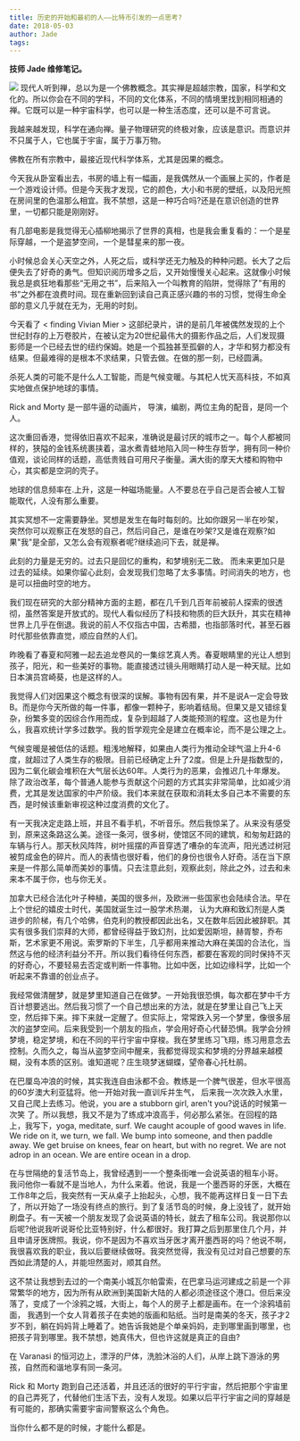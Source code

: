 ```yaml
---
title: 历史的开始和最初的人——比特币引发的一点思考?
date: 2018-05-03
author: Jade
tags: 
---
```


**技师 Jade 维修笔记。**

<!--more-->


![](https://cosmosrepair-1257028016.cos.ap-beijing.myqcloud.com/2019-06-26-rick-and-morty.jpg)
现代人听到禅，总以为是一个佛教概念。其实禅是超越宗教，国家，科学和文化的。所以你会在不同的学科，不同的文化体系，不同的情境里找到相同相通的禅。它既可以是一种宇宙科学，也可以是一种生活态度，还可以是不可言说。

我越来越发现，科学在通向禅。量子物理研究的终极对象，应该是意识。而意识并不只属于人，它也属于宇宙，属于万事万物。

佛教在所有宗教中，最接近现代科学体系，尤其是因果的概念。

今天我从卧室看出去，书房的墙上有一幅画，是我偶然从一个画展上买的，作者是一个游戏设计师。但是今天我才发现，它的颜色，大小和书房的壁纸，以及阳光照在房间里的色温那么相宜。我不禁想，这是一种巧合吗?还是在意识创造的世界里，一切都只能是刚刚好。

有几部电影是我觉得无心插柳地揭示了世界的真相，也是我会重复看的：一个是星际穿越，一个是盗梦空间，一个是彗星来的那一夜。

小时候总会关心天空之外，人死之后，或科学还无力触及的种种问题。长大了之后便失去了好奇的勇气。但知识阅历增多之后，又开始慢慢关心起来。这就像小时候我总是疯狂地看那些“无用之书”，后来陷入一个叫教育的陷阱，觉得除了"有用的书”之外都在浪费时间。现在重新回到读自己真正感兴趣的书的习惯，觉得生命全部的意义几乎就在无为，无用的时刻。

今天看了 < finding Vivian Mier > 这部纪录片，讲的是前几年被偶然发现的上个世纪封存的上万卷胶片，在被认定为20世纪最伟大的摄影作品之后，人们发现摄影师是一个已经去世的纽约保姆。她是一个孤独甚至孤僻的人，才华和努力都没有结果。但最难得的是根本不求结果，只管去做。在做的那一刻，已经圆满。

杀死人类的可能不是什么人工智能，而是气候变暖。与其杞人忧天高科技，不如真实地做点保护地球的事情。

Rick and Morty 是一部牛逼的动画片， 导演，编剧，两位主角的配音，是同一个人。

这次重回香港，觉得依旧喜欢不起来，准确说是最讨厌的城市之一。每个人都被同样的，狭隘的金钱系统裹挟着，温水煮青蛙地陷入同一种生存哲学，拥有同一种价值观，谈论同样的话题，高低贵贱自可用尺子衡量。满大街的摩天大楼和购物中心，其实都是空洞的壳子。

地球的信息频率在.上升，这是一种磁场能量。人不要总在乎自己是否会被人工智能取代，人没有那么重要。

其实冥想不一定需要静坐。冥想是发生在每时每刻的。比如你跟另一半在吵架， 突然你可以观察正在发怒的自己，然后问自己，是谁在吵架?又是谁在观察?如果"我"是全部，又怎么会有观察者呢?继续追问下去，就是禅。

此刻的力量是无穷的。过去只是回忆的重构，和梦境别无二致。 而未来更加只是过去的延续。如果你留心此刻，会发现我们忽略了太多事情。时间消失的地方，也是可以扭曲时空的地方。

我们现在研究的大部分精神方面的主题，都在几千到几百年前被前人探索的很透彻，虽然答案是开放式的。现代人看似经历了科技和物质的巨大跃升，其实在精神世界上几乎在倒退。我说的前人不仅指古中国，古希腊，也指部落时代，甚至石器时代那些依靠直觉，顺应自然的人们。

昨晚看了春夏和阿雅一起去追龙卷风的一集综艺真人秀。春夏眼睛里的光让人想到孩子，阳光，和一些美好的事物。能直接透过镜头用眼睛打动人是一种天赋。比如日本演员宫崎葵，也是这样的人。

我觉得人们对因果这个概念有很深的误解。事物有因有果，并不是说A一定会导致B。而是你今天所做的每一件事，都像一颗种子，影响着结局。但果又是又错综复杂，纷繁多变的因综合作用而成，复杂到超越了人类能预测的程度。这也是为什么，我喜欢统计学多过数学。我的哲学观完全是建立在概率论，而不是公理之上。

气候变暖是被低估的话题。粗浅地解释，如果由人类行为推动全球气温上升4-6度，就超过了人类生存的极限。目前已经确定上升了2度。但是上升是指数型的，因为二氧化碳会堆积在大气层长达60年。人类行为的恶果，会推迟几十年爆发。除了政治改革，每个普通人能参与贡献这个问题的方式其实非常简单，比如减少消费，尤其是发达国家的中产阶级。我们本来就在获取和消耗太多自己本不需要的东西，是时候该重新审视这种过度消费的文化了。

有一天我决定走路上班，并且不看手机，不听音乐。然后我惊呆了。从来没有感受到，原来这条路这么美。途径一条河，很多树，使馆区不同的建筑，和匆匆赶路的车辆与行人。那天秋风阵阵，树叶摇摆的声音穿透了嘈杂的车流声，阳光透过树冠被剪成金色的碎片。而人的表情也很好看，他们的身份也很令人好奇。活在当下原来是一件那么简单而美妙的事情。只去注意此刻，观察此刻，除此之外，过去和未来本不属于你，也与你无关。

加拿大已经合法化叶子种植，美国的很多州，及欧洲一些国家也会陆续合法。早在上个世纪的嬉皮士时代，美国就诞生过一股学术热潮， 认为大麻和致幻剂是人类进步的阶梯，有几个哈佛，伯克利的教授都因此出名，又在数年后因此被辞职。其实有很多我们崇拜的大师，都曾经得益于致幻剂，比如爱因斯坦，赫胥黎，乔布斯，艺术家更不用说。索罗斯的下半生，几乎都用来推动大麻在美国的合法化，当然这与他的经济利益分不开。所以我们看待任何东西，都要在客观的同时保持不灭的好奇心，不要轻易去否定或判断一件事物。比如中医，比如边缘科学，比如一个听起来不靠谱的创业点子。

我经常做清醒梦，就是梦里知道自己在做梦。一开始我很恐惧，每次都在梦中千方百计想要逃出。然后我习惯了一个自己想出来的方法，就是在梦里让自己飞上天空，然后摔下来。摔下来就一定醒了。但实际上，常常跌入另一个梦里，像很多层次的盗梦空间。后来我受到一个朋友的指点，学会用好奇心代替恐惧。我学会分辨梦境，稳定梦境，和在不同的平行宇宙中穿梭。我在梦里练习飞翔，练习用意念去控制。久而久之，每当从盗梦空间中醒来，我都觉得现实和梦境的分界越来越模糊，没有本质的区别。谁知道呢？庄生晓梦迷蝴蝶，望帝春心托杜鹃。

在巴厘岛冲浪的时候，其实我连自由泳都不会。教练是一个脾气很差，但水平很高的60岁澳大利亚猛将。他一开始对我一直训斥并生气， 后来我一次次跌入水里，又自己爬上去练习。他说，you are a stubborn girl, aren't you?说话的时候第一次笑 了。所以我想，我又不是为了练成冲浪高手，何必那么紧张。在回程的路上，我写下，yoga, meditate, surf. We caught acouple of good waves in life. We ride on it, we turn, we fall. We bump into someone, and then paddle away. We get bruise on knees, fear on heart, but with no regret. We are not adrop in an ocean. We are entire ocean in a drop.

在与世隔绝的复活节岛上，我曾经遇到一一个整条街唯一会说英语的租车小哥。 我问他你一看就不是当地人，为什么来着。他说，我是一个墨西哥的牙医，大概在工作8年之后，我突然有一天从桌子上抬起头，心想，我不能再这样日复一日下去了，所以开始了一场没有终点的旅行。到了复活节岛的时候，身上没钱了，就开始刷盘子。有一天被一个朋友发现了会说英语的特长，就去了租车公司。我说那你以后呢?他说我听说哥伦比亚特别好，什么都很好。我打算之后到那里住几个月，并且申请牙医牌照。我说，你不是因为不喜欢当牙医才离开墨西哥的吗？他说不啊，我很喜欢我的职业，我以后要继续做呀。我突然觉得，我没有见过对自己想要的东西如此清楚的人，并能坦然面对，顺其自然。

这不禁让我想到去过的一个南美小城瓦尔帕雷索，在巴拿马运河建成之前是一个非常繁华的地方，因为所有从欧洲到美国新大陆的人都必须途径这个港口。但后来没落了，变成了一个涂鸦之城，大街上，每个人的房子上都是画布。在一个涂鸦墙前面， 我遇到一个女人背着孩子在卖她的版画和贴纸。当时是南美的冬天，孩子才2岁不到，躺在妈妈背上睡着了。她告诉我她是个单亲妈妈，走到哪里画到哪里，也把孩子背到哪里。我不禁想，她真伟大，但也许这就是真正的自由?

在 Varanasi 的恒河边上，漂浮的尸体，洗脸沐浴的人们，从岸上跳下游泳的男孩，自然而和谐地享有同一条河。

Rick 和 Morty 跑到自己还活着，并且还活的很好的平行宇宙，然后把那个宇宙里的自己弄死了，代替他们生活下去，没有人发现。如果以后平行宇宙之间的穿越是有可能的，那确实需要宇宙间警察这么个角色。

当你什么都不是的时候，才能什么都是。

